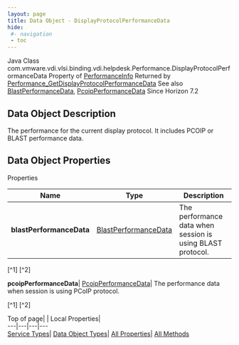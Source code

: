 ```yaml
---
layout: page
title: Data Object - DisplayProtocolPerformanceData
hide:
 #- navigation
 - toc
---
```






Java Class
    com.vmware.vdi.vlsi.binding.vdi.helpdesk.Performance.DisplayProtocolPerformanceData
Property of
     [PerformanceInfo](vdi.helpdesk.Performance.PerformanceInfo.md#field_detail)
Returned by
     [Performance_GetDisplayProtocolPerformanceData](vdi.helpdesk.Performance.md#getDisplayProtocolPerformanceData)
See also
     [BlastPerformanceData](vdi.helpdesk.Performance.BlastPerformanceData.md), [PcoipPerformanceData](vdi.helpdesk.Performance.PcoipPerformanceData.md)
Since 
    Horizon 7.2

## Data Object Description 

The performance for the current display protocol. It includes PCOIP or BLAST performance data. 

## Data Object Properties

Properties

Name |  Type |  Description   
---|---|---  
**blastPerformanceData**| [BlastPerformanceData](vdi.helpdesk.Performance.BlastPerformanceData.md)|  The performance data when session is using BLAST protocol.   


[^1]
[^2]

  
**pcoipPerformanceData**| [PcoipPerformanceData](vdi.helpdesk.Performance.PcoipPerformanceData.md)|  The performance data when session is using PCoIP protocol.   


[^1]
[^2]

  
  
  
Top of page| | Local Properties|   
---|---|---|---  
[Service Types](index-mo_types.md)| [Data Object Types](index-do_types.md)| [All Properties](index-properties.md)| [All Methods](index-methods.md)  
  
  

